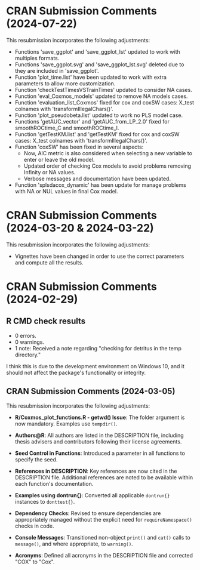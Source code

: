 # CRAN Submission Comments (2024-07-22)
This resubmission incorporates the following adjustments:

- Functions 'save_ggplot' and 'save_ggplot_lst' updated to work with multiples formats.
- Functions 'save_ggplot.svg' and 'save_ggplot_lst.svg' deleted due to they are included in 'save_ggplot'.
- Function 'plot_time.list' have been updated to work with extra parameters to allow more customization.
- Function 'checkTestTimesVSTrainTimes' updated to consider NA cases.
- Function 'eval_Coxmos_models' updated to remove NA models cases.
- Function 'evaluation_list_Coxmos' fixed for cox and coxSW cases: X_test colnames with 'transformIllegalChars()'.
- Function 'plot_pseudobeta.list' updated to work no PLS model case.
- Functions 'getAUC_vector' and 'getAUC_from_LP_2.0' fixed for smoothROCtime_C and smoothROCtime_I.
- Function 'getTestKM.list' and 'getTestKM' fixed for cox and coxSW cases: X_test colnames with 'transformIllegalChars()'.
- Function 'coxSW' has been fixed in several aspects:
  - Now, AIC metric is also considered when selecting a new variable to enter or leave the old model.
  - Updated order of checking Cox models to avoid problems removing Infinity or NA values.
  - Verbose messages and documentation have been updated.
- Function 'splsdacox_dynamic' has been update for manage problems with NA or NUL values in final Cox model.

# CRAN Submission Comments (2024-03-20 & 2024-03-22)
This resubmission incorporates the following adjustments:

- Vignettes have been changed in order to use the correct parameters and compute all the results.

# CRAN Submission Comments (2024-02-29)

## R CMD check results
- 0 errors.
- 0 warnings.
- 1 note: Received a note regarding "checking for detritus in the temp directory." 

I think this is due to the development environment on Windows 10, and it should not affect the package's functionality or integrity.

## CRAN Submission Comments  (2024-03-05)
This resubmission incorporates the following adjustments:

- **R/Coxmos_plot_functions.R - getwd() Issue**: The folder argument is now mandatory. Examples use `tempdir()`.

- **Authors@R**: All authors are listed in the DESCRIPTION file, including thesis advisers and contributors following their license agreements.

- **Seed Control in Functions**: Introduced a parameter in all functions to specify the seed.

- **References in DESCRIPTION**: Key references are now cited in the DESCRIPTION file. Additional references are noted to be available within each function's documentation.

- **Examples using dontrun{}**: Converted all applicable `dontrun{}` instances to `donttest{}`.

- **Dependency Checks**: Revised to ensure dependencies are appropriately managed without the explicit need for `requireNamespace()` checks in code.

- **Console Messages**: Transitioned non-object `print()` and `cat()` calls to `message()`, and where appropriate, to `warning()`.

- **Acronyms**: Defined all acronyms in the DESCRIPTION file and corrected "COX" to "Cox".
